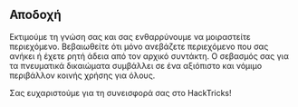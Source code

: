 ## Αποδοχή
Εκτιμούμε τη γνώση σας και σας ενθαρρύνουμε να μοιραστείτε περιεχόμενο. Βεβαιωθείτε ότι μόνο ανεβάζετε περιεχόμενο που σας ανήκει ή έχετε ρητή άδεια από τον αρχικό συντάκτη. Ο σεβασμός σας για τα πνευματικά δικαιώματα συμβάλλει σε ένα αξιόπιστο και νόμιμο περιβάλλον κοινής χρήσης για όλους.

Σας ευχαριστούμε για τη συνεισφορά σας στο HackTricks!
